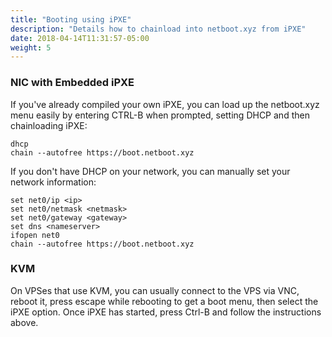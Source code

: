 ```yaml
---
title: "Booting using iPXE"
description: "Details how to chainload into netboot.xyz from iPXE"
date: 2018-04-14T11:31:57-05:00
weight: 5
---
```


### NIC with Embedded iPXE

If you've already compiled your own iPXE, you can load up the netboot.xyz menu easily by entering CTRL-B when prompted, setting DHCP and then chainloading iPXE:

    dhcp
    chain --autofree https://boot.netboot.xyz

If you don't have DHCP on your network, you can manually set your network information:

    set net0/ip <ip>
    set net0/netmask <netmask>
    set net0/gateway <gateway>
    set dns <nameserver>
    ifopen net0
    chain --autofree https://boot.netboot.xyz

### KVM

On VPSes that use KVM, you can usually connect to the VPS via VNC, reboot it, press escape while rebooting to get a boot menu, then select the iPXE option. Once iPXE has started, press Ctrl-B and follow the instructions above.
